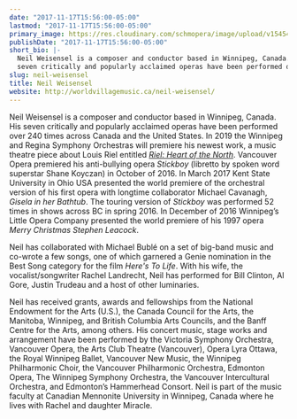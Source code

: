 ```yaml
---
date: "2017-11-17T15:56:00-05:00"
lastmod: "2017-11-17T15:56:00-05:00"
primary_image: https://res.cloudinary.com/schmopera/image/upload/v1545409169/media/webhook-uploads/1510952170748/NeilWeisensel.jpg.jpg
publishDate: "2017-11-17T15:56:00-05:00"
short_bio: |-
  Neil Weisensel is a composer and conductor based in Winnipeg, Canada. His
  seven critically and popularly acclaimed operas have been performed over 240 times across Canada and the United States (*Stickboy*, *Gisela in her Bathtub*).
slug: neil-weisensel
title: Neil Weisensel
website: http://worldvillagemusic.ca/neil-weisensel/
---
```


Neil Weisensel is a composer and conductor based in Winnipeg, Canada. His
seven critically and popularly acclaimed operas have been performed over 240 times across Canada and the United States. In 2019 the Winnipeg and Regina Symphony Orchestras will premiere his newest work, a music theatre piece about Louis Riel entitled [*Riel: Heart of the North*](http://www.rielheartofthenorth.com/). Vancouver Opera premiered his anti-bullying opera *Stickboy* (libretto by spoken word superstar Shane Koyczan) in October of 2016. In March 2017 Kent State University in Ohio USA presented the world premiere of the orchestral version of his first opera with longtime collaborator Michael Cavanagh, *Gisela in her Bathtub*. The touring version of *Stickboy* was performed 52 times in shows across BC in spring 2016. In December of 2016 Winnipeg’s Little Opera Company presented the world premiere of his 1997 opera *Merry Christmas Stephen Leacock*.

Neil has collaborated with Michael Bublé on a set of big-band music and co-wrote a few songs, one of which garnered a Genie nomination in the Best Song category for the film *Here's To Life*. With his wife, the vocalist/songwriter Rachel Landrecht, Neil has performed for Bill Clinton, Al Gore, Justin Trudeau and a host of other luminaries.

Neil has received grants, awards and fellowships from the National Endowment for the Arts (U.S.), the Canada Council for the Arts, the Manitoba, Winnipeg, and British Columbia Arts Councils, and the Banff Centre for the Arts, among others. His concert music, stage works and arrangement have been performed by the Victoria Symphony Orchestra, Vancouver Opera, the Arts Club Theatre (Vancouver), Opera Lyra Ottawa, the Royal Winnipeg Ballet, Vancouver New Music, the Winnipeg Philharmonic Choir, the Vancouver Philharmonic Orchestra, Edmonton Opera, The Winnipeg Symphony Orchestra, the Vancouver Intercultural Orchestra, and Edmonton’s Hammerhead Consort. Neil is part of the music faculty at Canadian Mennonite University in Winnipeg, Canada where he lives with Rachel and daughter Miracle.
